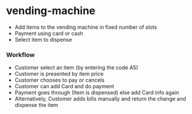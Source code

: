 # vending-machine


- Add items to the vending machine in fixed number of slots
- Payment using card or cash
- Select item to dispense

### Workflow

* Customer select an item (by entering the code A5)
* Customer is presented by item price
* Customer chooses to pay or cancels
* Customer can add Card and do payment
* Payment goes through (Item is dispensed) else add Card info again
* Alternatively, Customer adds bills manually and return the change and dispense the item
